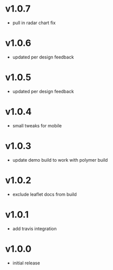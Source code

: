 v1.0.7
===================
* pull in radar chart fix

v1.0.6
===================
* updated per design feedback

v1.0.5
===================
* updated per design feedback

v1.0.4
===================
* small tweaks for mobile

v1.0.3
===================
* update demo build to work with polymer build

v1.0.2
===================
* exclude leaflet docs from build

v1.0.1
===================
* add travis integration

v1.0.0
===================
* initial release
